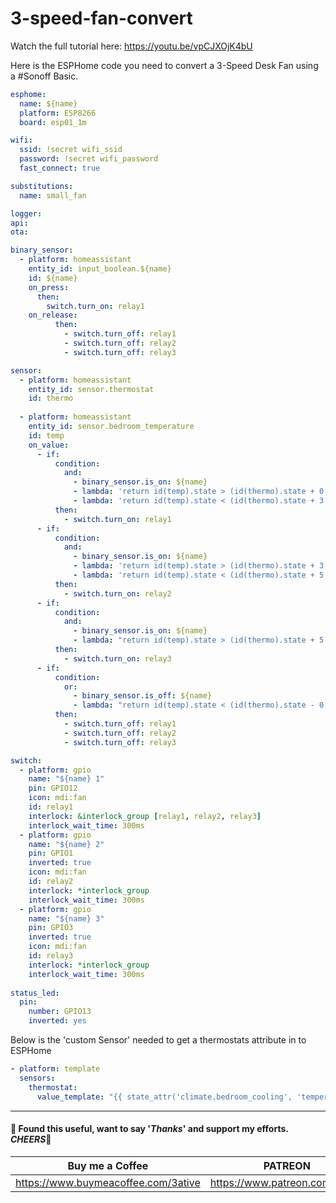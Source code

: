# 3-speed-fan-convert

Watch the full tutorial here: https://youtu.be/vpCJXOjK4bU

Here is the ESPHome code you need to convert a 3-Speed Desk Fan using a #Sonoff Basic. 
```yaml
esphome:
  name: ${name}
  platform: ESP8266
  board: esp01_1m

wifi:
  ssid: !secret wifi_ssid
  password: !secret wifi_password
  fast_connect: true

substitutions:
  name: small_fan

logger:
api:
ota:

binary_sensor:
  - platform: homeassistant
    entity_id: input_boolean.${name}
    id: ${name}
    on_press:
      then:
        switch.turn_on: relay1
    on_release:
          then:
            - switch.turn_off: relay1
            - switch.turn_off: relay2
            - switch.turn_off: relay3

sensor:
  - platform: homeassistant
    entity_id: sensor.thermostat
    id: thermo
    
  - platform: homeassistant
    entity_id: sensor.bedroom_temperature
    id: temp
    on_value:
      - if:
          condition:
            and:
              - binary_sensor.is_on: ${name}
              - lambda: 'return id(temp).state > (id(thermo).state + 0.0);'
              - lambda: 'return id(temp).state < (id(thermo).state + 3.0);'
          then:
            - switch.turn_on: relay1
      - if:
          condition:
            and:
              - binary_sensor.is_on: ${name}
              - lambda: 'return id(temp).state > (id(thermo).state + 3.1);'
              - lambda: 'return id(temp).state < (id(thermo).state + 5.0);'
          then:
            - switch.turn_on: relay2
      - if:
          condition:
            and:
              - binary_sensor.is_on: ${name}
              - lambda: "return id(temp).state > (id(thermo).state + 5.1);"
          then:
            - switch.turn_on: relay3
      - if:
          condition:
            or:
              - binary_sensor.is_off: ${name}
              - lambda: "return id(temp).state < (id(thermo).state - 0.5);"
          then:
            - switch.turn_off: relay1
            - switch.turn_off: relay2
            - switch.turn_off: relay3

switch:
  - platform: gpio
    name: "${name} 1"
    pin: GPIO12
    icon: mdi:fan
    id: relay1
    interlock: &interlock_group [relay1, relay2, relay3]
    interlock_wait_time: 300ms
  - platform: gpio
    name: "${name} 2"
    pin: GPIO1
    inverted: true
    icon: mdi:fan
    id: relay2
    interlock: *interlock_group
    interlock_wait_time: 300ms
  - platform: gpio
    name: "${name} 3"
    pin: GPIO3
    inverted: true
    icon: mdi:fan
    id: relay3 
    interlock: *interlock_group
    interlock_wait_time: 300ms
    
status_led:
  pin:
    number: GPIO13
    inverted: yes
```

Below is the 'custom Sensor' needed to get a thermostats attribute in to ESPHome

```yaml
- platform: template
  sensors:
    thermostat:
      value_template: "{{ state_attr('climate.bedroom_cooling', 'temperature') }}"
```

___
#### 💖 Found this useful, want to say '*Thanks*' and support my efforts. *CHEERS*🍺
| Buy me a Coffee | PATREON |
|-----------------|---------|
| https://www.buymeacoffee.com/3ative | https://www.patreon.com/3ative |

